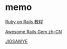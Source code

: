# memo

[Ruby on Rails 教程](https://railstutorial-china.org/book/to-reader.html)

[Awesome Rails Gem zh-CN](https://github.com/debbbbie/awesome-rails-gem-zh_CN/blob/master/README.md#%E6%96%87%E4%BB%B6%E4%B8%8A%E4%BC%A0)

[JIGSAWYE](http://jigsawye.com/)
